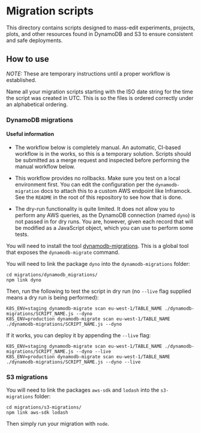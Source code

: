 Migration scripts
=================

This directory contains scripts designed to mass-edit experiments, projects, plots,
and other resources found in DynamoDB and S3 to ensure consistent and safe deployments.

How to use
----------

*NOTE:* These are temporary instructions until a proper workflow is established.

Name all your migration scripts starting with the ISO date string for the time
the script was created in UTC. This is so the files is ordered correctly under an
alphabetical ordering.

### DynamoDB migrations
#### Useful information

* The workflow below is completely manual. An automatic, CI-based workflow is in the works, so this is a temporary
  solution. Scripts should be submitted as a merge request and inspected before performing the manual workflow below.

* This workflow provides no rollbacks. Make sure you test on a local environment first. You can edit the configuration
  per the `dynamodb-migration` docs to attach this to a custom AWS endpoint like Inframock. See the `README` in the root
  of this repository to see how that is done.

* The dry-run functionality is quite limited. It does not allow you to perform any AWS queries, as the DynamoDB connection
  (named `dyno`) is not passed in for dry runs. You are, however, given each record that will be modified as a JavaScript
  object, which you can use to perform some tests.


You will need to install the tool [dynamodb-migrations](https://www.npmjs.com/package/dynamodb-migrations).
This is a global tool that exposes the `dynamodb-migrate` command.

You will need to link the package `dyno` into the `dynamodb-migrations` folder:

    cd migrations/dynamodb_migrations/
    npm link dyno

Then, run the following to test the script in dry run (no `--live` flag supplied means a dry run is being performed):

    K8S_ENV=staging dynamodb-migrate scan eu-west-1/TABLE_NAME ./dynamodb-migrations/SCRIPT_NAME.js --dyno
    K8S_ENV=production dynamodb-migrate scan eu-west-1/TABLE_NAME ./dynamodb-migrations/SCRIPT_NAME.js --dyno

If it works, you can deploy it by appending the `--live` flag:

    K8S_ENV=staging dynamodb-migrate scan eu-west-1/TABLE_NAME ./dynamodb-migrations/SCRIPT_NAME.js --dyno --live
    K8S_ENV=production dynamodb-migrate scan eu-west-1/TABLE_NAME ./dynamodb-migrations/SCRIPT_NAME.js --dyno --live


### S3 migrations

You will need to link the packages `aws-sdk` and `lodash` into the `s3-migrations` folder:

    cd migrations/s3-migrations/
    npm link aws-sdk lodash

Then simply run your migration with `node`.
